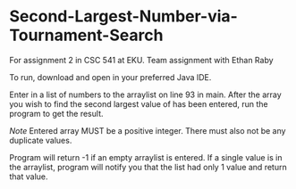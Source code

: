 # Second-Largest-Number-via-Tournament-Search
For assignment 2 in CSC 541 at EKU. Team assignment with Ethan Raby

To run, download and open in your preferred Java IDE.

Enter in a list of numbers to the arraylist on line 93 in main.
After the array you wish to find the second largest value of has been entered, run the program to get the result.

*Note* Entered array MUST be a positive integer. There must also not be any duplicate values.

Program will return -1 if an empty arraylist is entered.
If a single value is in the arraylist, program will notify you that the list had only 1 value and return that value.
